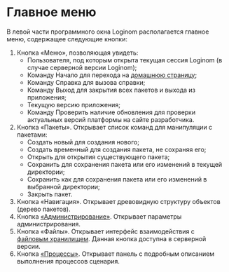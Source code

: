 # Главное меню

В левой части программного окна Loginom располагается главное меню, содержащее следующие кнопки:
1. Кнопка «Меню», позволяющая увидеть:
    * Пользователя, под которым открыта текущая сессия Loginom (в случае серверной версии Loginom);
    * Команду Начало для перехода на [домашнюю страницу](./home-page.md);
    * Команду Справка для вызова справки;
    * Команду Выход для закрытия всех пакетов и выхода из приложения;
    * Текущую версию приложения;
    * Команду Проверить наличие обновления для проверки актуальных версий платформы на сайте разработчика.
2. Кнопка «Пакеты». Открывает список команд для манипуляции с пакетами:
    * Создать новый для создания нового;
    * Создать временный для создания пакета, не сохраняя его;
    * Открыть для открытия существующего пакета;
    * Сохранить для сохранения пакета или его изменений в текущей директории;
    * Сохранить как для сохранения пакета или его изменений в выбранной директории;
    * Закрыть пакет.
3. Кнопка «Навигация». Открывает древовидную структуру объектов (дерево пакетов).
4. Кнопка [«Администрирование»](../admin/README.md). Открывает параметры администрирования.
5. Кнопка «Файлы». Открывает интерфейс взаимодействия с [файловым хранилищем](../location_user_files.md). Данная кнопка доступна в серверной версии.
6. Кнопка [«Процессы»](./information-panel.md). Открывает панель с подробным описанием выполнения процессов сценария.